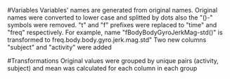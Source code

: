 #Variables
Variables' names are generated from original names. Original names were converted to lower case and splitted by dots also the "()-" symbols were removed.
 "t" and "f" prefixes were replaced to "time" and "freq" respectively. For example, name "fBodyBodyGyroJerkMag-std()" is transformed to freq.body.body.gyro.jerk.mag.std"
Two new columns "subject" and "activity" were added 
 
#Transformations
Original values were grouped by unique pairs (activity, subject) and mean was calculated for each column in each group 
